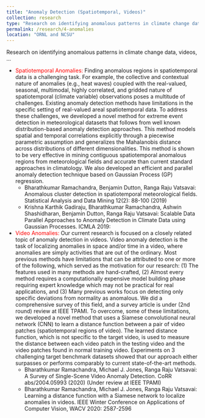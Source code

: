 ```yaml
---
title: "Anomaly Detection (Spatiotemporal, Videos)"
collection: research
type: "Research on identifying anomalous patterns in climate change data, videos, ..."
permalink: /research/4-anomalies
location: "ORNL and NCSU"
---
```


Research on identifying anomalous patterns in climate change data, videos, ...

<ul>
  <li><span style="color:red">Spatiotemporal Anomalies:</span> 
    Finding anomalous regions in spatiotemporal data is a challenging task. For example, the collective 
    and contextual nature of anomalies (e.g., heat waves) coupled 
    with the real-valued, seasonal, multimodal, highly correlated, and gridded nature of spatiotemporal (climate variable)
    observations poses a multitude of challenges. Existing anomaly detection methods have limitations in 
    the specific setting of real-valued areal spatiotemporal data. To address these challenges, we developed a novel method 
    for extreme event detection in meteorological datasets that follows from well known distribution-based 
    anomaly detection approaches. This method models spatial and temporal correlations explicitly through a 
    piecewise parametric assumption and generalizes the Mahalanobis distance across distributions of different 
    dimensionalities. This method is shown to be very effective in mining contiguous spatiotemporal anomalous regions 
    from meteorological fields and  accurate than current standard approaches in climatology. We also developed
    an efficient and parallel anomaly detection technique based on Gaussian Process (GP) regression. 
    <ul>
      <li>Bharathkumar Ramachandra, Benjamin Dutton, Ranga Raju Vatsavai: Anomalous cluster 
        detection in spatiotemporal meteorological fields. Statistical Analysis and Data 
        Mining 12(2): 88-100 (2019)</li>
      <li>Krishna Karthik Gadiraju, Bharathkumar Ramachandra, Ashwin Shashidharan, Benjamin Dutton, 
        Ranga Raju Vatsavai: Scalable Data Parallel Approaches to Anomaly Detection in Climate Data 
        using Gaussian Processes. ICMLA 2019:</li>
    </ul>
  </li>

  <li><span style="color:red">Video Anomalies:</span>
  Our current research is focused on a closely related topic of anomaly detection in videos. Video anomaly detection 
  is the task of localizing anomalies in space and/or time in a video, where anomalies are simply activities that are 
  out of the ordinary. Most previous methods have limitations that can be attributed to one or more of the following, 
  which served as the motivation for our research: (1) The features used in many methods are hand-crafted, (2) Almost 
  every method requires a computationally expensive model building phase requiring expert knowledge which may not be 
  practical for real applications, and (3) Many previous works focus on detecting only specific deviations from normality 
  as anomalous. We did a comprehensive survey of this field, and a survey article is under (2nd round) review at IEEE TPAMI.
  To overcome, some of these limitations, we developed a novel method that uses a Siamese convolutional neural network (CNN) 
  to learn a distance function between a pair of video patches (spatiotemporal regions of video). The learned distance 
  function, which is not specific to the target video, is used to measure the distance between each video patch in the 
  testing video and the video patches found in normal training video. Experiments on 3 challenging target benchmark datasets
  showed that our approach either surpasses or performs comparably to current state-of-the-art methods. 
    <ul>
      <li>Bharathkumar Ramachandra, Michael J. Jones, Ranga Raju Vatsavai: A Survey of Single-Scene Video 
        Anomaly Detection. CoRR abs/2004.05993 (2020) (Under review at IEEE TPAMI)</li>
      <li>Bharathkumar Ramachandra, Michael J. Jones, Ranga Raju Vatsavai: Learning a distance function 
        with a Siamese network to localize anomalies in videos. IEEE Winter Conference on Applications of 
        Computer Vision, WACV 2020: 2587-2596</li>       
    </ul>
  </li>
</ul>
